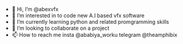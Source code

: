 - 👋 Hi, I’m @abexvfx
- 👀 I’m interested in to code new A.I based vfx software
- 🌱 I’m currently learning python and related promgramming skills 
- 💞️ I’m looking to collaborate on a project
- 📫 How to reach me insta @ababiya_worku telegram @theamphibix

<!---
abexvfx/abexvfx is a ✨ special ✨ repository because its `README.md` (this file) appears on your GitHub profile.
You can click the Preview link to take a look at your changes.
--->
